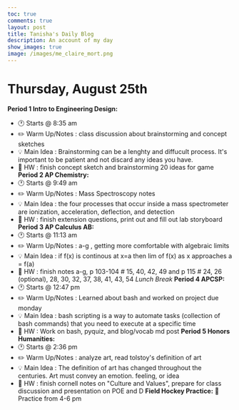 ```yaml
---
toc: true
comments: true
layout: post
title: Tanisha's Daily Blog
description: An account of my day
show_images: true
image: /images/me_claire_mort.png
---
```

# Thursday, August 25th
**Period 1 Intro to Engineering Design:**
- :clock1: Starts @ 8:35 am
- :pencil2: Warm Up/Notes : class discussion about brainstorming and concept sketches
- :bulb: Main Idea : Brainstorming can be a lenghty and diffucult process. It's important to be patient and not discard any ideas you have.
- :memo: HW : finish concept sketch and brainstorming 20 ideas for game
**Period 2 AP Chemistry:**
- :clock1: Starts @ 9:49 am
- :pencil2: Warm Up/Notes : Mass Spectroscopy notes
- :bulb: Main Idea : the four processes that occur inside a mass spectrometer are ionization, acceleration, deflection, and detection
- :memo: HW : finish extension questions, print out and fill out lab storyboard
**Period 3 AP Calculus AB:**
- :clock1: Starts @ 11:13 am
- :pencil2: Warm Up/Notes : a-g , getting more comfortable with algebraic limits
- :bulb: Main Idea : if f(x) is continous at x=a then lim of f(x) as x approaches a = f(a)
- :memo: HW : finish notes a-g, p 103-104 # 15, 40, 42, 49 and p 115 # 24, 26 (optional), 28, 30, 32, 37, 38, 41, 43, 54 
*Lunch Break*
**Period 4 APCSP:**
- :clock1: Starts @ 12:47 pm
- :pencil2: Warm Up/Notes : Learned about bash and worked on project due monday
- :bulb: Main Idea : bash scripting is a way to automate tasks (collection of bash commands) that you need to execute at a specific time
- :memo: HW : Work on bash, pyquiz, and blog/vocab md post
**Period 5 Honors Humanities:**
- :clock1: Starts @ 2:36 pm
- :pencil2: Warm Up/Notes : analyze art, read tolstoy's definition of art
- :bulb: Main Idea : The definition of art has changed throughout the centuries. Art must convey an emotion. feeling, or idea
- :memo: HW : finish cornell notes on "Culture and Values", prepare for class discussion and presentation on POE and D
**Field Hockey Practice:**
:runner: Practice from 4-6 pm
